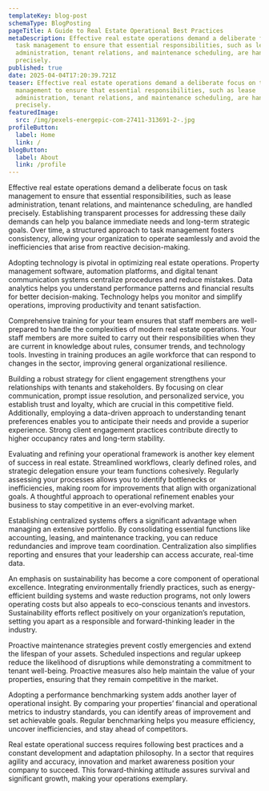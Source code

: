 ```yaml
---
templateKey: blog-post
schemaType: BlogPosting
pageTitle: A Guide to Real Estate Operational Best Practices
metaDescription: Effective real estate operations demand a deliberate focus on
  task management to ensure that essential responsibilities, such as lease
  administration, tenant relations, and maintenance scheduling, are handled
  precisely.
published: true
date: 2025-04-04T17:20:39.721Z
teaser: Effective real estate operations demand a deliberate focus on task
  management to ensure that essential responsibilities, such as lease
  administration, tenant relations, and maintenance scheduling, are handled
  precisely.
featuredImage:
  src: /img/pexels-energepic-com-27411-313691-2-.jpg
profileButton:
  label: Home
  link: /
blogButton:
  label: About
  link: /profile
---
```

Effective real estate operations demand a deliberate focus on task management to ensure that essential responsibilities, such as lease administration, tenant relations, and maintenance scheduling, are handled precisely. Establishing transparent processes for addressing these daily demands can help you balance immediate needs and long-term strategic goals. Over time, a structured approach to task management fosters consistency, allowing your organization to operate seamlessly and avoid the inefficiencies that arise from reactive decision-making.



Adopting technology is pivotal in optimizing real estate operations. Property management software, automation platforms, and digital tenant communication systems centralize procedures and reduce mistakes. Data analytics helps you understand performance patterns and financial results for better decision-making. Technology helps you monitor and simplify operations, improving productivity and tenant satisfaction.



Comprehensive training for your team ensures that staff members are well-prepared to handle the complexities of modern real estate operations. Your staff members are more suited to carry out their responsibilities when they are current in knowledge about rules, consumer trends, and technology tools. Investing in training produces an agile workforce that can respond to changes in the sector, improving general organizational resilience.



Building a robust strategy for client engagement strengthens your relationships with tenants and stakeholders. By focusing on clear communication, prompt issue resolution, and personalized service, you establish trust and loyalty, which are crucial in this competitive field. Additionally, employing a data-driven approach to understanding tenant preferences enables you to anticipate their needs and provide a superior experience. Strong client engagement practices contribute directly to higher occupancy rates and long-term stability.



Evaluating and refining your operational framework is another key element of success in real estate. Streamlined workflows, clearly defined roles, and strategic delegation ensure your team functions cohesively. Regularly assessing your processes allows you to identify bottlenecks or inefficiencies, making room for improvements that align with organizational goals. A thoughtful approach to operational refinement enables your business to stay competitive in an ever-evolving market.



Establishing centralized systems offers a significant advantage when managing an extensive portfolio. By consolidating essential functions like accounting, leasing, and maintenance tracking, you can reduce redundancies and improve team coordination. Centralization also simplifies reporting and ensures that your leadership can access accurate, real-time data.



An emphasis on sustainability has become a core component of operational excellence. Integrating environmentally friendly practices, such as energy-efficient building systems and waste reduction programs, not only lowers operating costs but also appeals to eco-conscious tenants and investors. Sustainability efforts reflect positively on your organization’s reputation, setting you apart as a responsible and forward-thinking leader in the industry.



Proactive maintenance strategies prevent costly emergencies and extend the lifespan of your assets. Scheduled inspections and regular upkeep reduce the likelihood of disruptions while demonstrating a commitment to tenant well-being. Proactive measures also help maintain the value of your properties, ensuring that they remain competitive in the market.



Adopting a performance benchmarking system adds another layer of operational insight. By comparing your properties’ financial and operational metrics to industry standards, you can identify areas of improvement and set achievable goals. Regular benchmarking helps you measure efficiency, uncover inefficiencies, and stay ahead of competitors.



Real estate operational success requires following best practices and a constant development and adaptation philosophy. In a sector that requires agility and accuracy, innovation and market awareness position your company to succeed. This forward-thinking attitude assures survival and significant growth, making your operations exemplary.